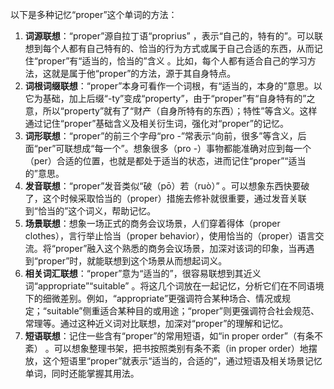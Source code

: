 以下是多种记忆“proper”这个单词的方法：
1. **词源联想**：“proper”源自拉丁语“proprius” ，表示“自己的，特有的”。可以联想到每个人都有自己特有的、恰当的行为方式或属于自己合适的东西，从而记住“proper”有“适当的，恰当的”含义 。比如，每个人都有适合自己的学习方法，这就是属于他“proper”的方法，源于其自身特点。
2. **词根词缀联想**：“proper”本身可看作一个词根，有“适当的，本身的”意思。以它为基础，加上后缀“-ty”变成“property”，由于“proper”有“自身特有的”之意，所以“property”就有了“财产（自身所特有的东西）；特性”等含义。这样通过记住“proper”基础含义及相关衍生词，强化对“proper”的记忆。
3. **词形联想**：“proper”的前三个字母“pro -”常表示“向前，很多”等含义，后面“per”可联想成“每一个”。想象很多（pro -）事物都能准确对应到每一个（per）合适的位置，也就是都处于适当的状态，进而记住“proper”“适当的”意思。
4. **发音联想**：“proper”发音类似“破（pō）若（ruò）” 。可以想象东西快要破了，这个时候采取恰当的（proper）措施去修补就很重要，通过发音关联到“恰当的”这个词义，帮助记忆。
5. **场景联想**：想象一场正式的商务会议场景，人们穿着得体（proper clothes），言行举止恰当（proper behavior），使用恰当的（proper）语言交流。将“proper”融入这个熟悉的商务会议场景，加深对该词的印象，当再遇到“proper”时，就能联想到这个场景从而想起词义。
6. **相关词汇联想**：“proper”意为“适当的”，很容易联想到其近义词“appropriate”“suitable” 。将这几个词放在一起记忆，分析它们在不同语境下的细微差别。例如，“appropriate”更强调符合某种场合、情况或规定；“suitable”侧重适合某种目的或用途；“proper”则更强调符合社会规范、常理等。通过这种近义词对比联想，加深对“proper”的理解和记忆。
7. **短语联想**：记住一些含有“proper”的常用短语，如“in proper order”（有条不紊） 。可以想象整理书架，把书按照类别有条不紊（in proper order）地摆放，这个短语里“proper”就表示“适当的，合适的”，通过短语及相关场景记忆单词，同时还能掌握其用法。 